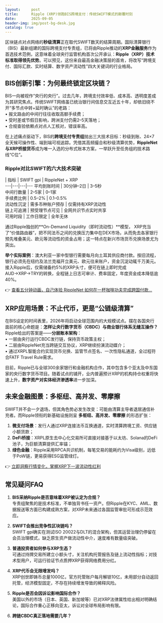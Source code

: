 ```yaml
---
layout:     post
title:      Ripple (XRP)领跑BIS跨境支付：传统SWIFT模式的颠覆时刻
date:       2025-09-05
header-img: img/post-bg-desk.jpg
catalog: true
---
```


区块链点对点网络的**秒级清算**正在取代SWIFT数天的结算周期。国际清算银行（BIS）最新组建的国际跨境支付专责组，已将由Ripple推动的**XRP金融服务**作为首选技术范例，这意味着全球央行监管机构首次公开承认：**Ripple（XRP）技术标准取得领先优势**。可以预见，这份来自最高金融决策层的首肯，将改写“跨境支付、国际汇款、实时结算、数字资产流动性”四大关键词的行业格局。

## BIS创新引擎：为何最终锁定区块链？

BIS一向被视作“央行的央行”。过去几年，跨境支付效率低、成本高、透明度差成为其研究焦点。传统SWIFT网络虽已统治银行间信息交互近五十年，却依旧绕不开“多节点中转+延时确认”的老路：  
• 报文路由的中间行往往收取高额手续费；  
• 受时差或节假日影响，跨洲支付仍需2–5天落地；  
• 合规查验依赖点对点人工核对，错误率高。

在上述痛点驱动下，BIS的**跨境支付专责组**抛出三大技术目标：秒级到账、24×7全天候可操作性、端到端可视追踪。凭借其高频撮合和秒级清算优势，**RippleNet与XRP桥接货币**成为唯一入选的分布式账本方案，一举跃升至任务组的技术路线“C位”。

### Ripple对比SWIFT的六大技术突破

| 指标 | SWIFT gpi | RippleNet + XRP  
---|---|---|---
平均到账时间 | 30分钟–2日 | 3–5秒  
中间行数量 | 2–5家 | 0–1家  
手续费比例 | 0.5–2% | 0.1–0.5%  
流动性沉淀 | 需多币种账户预存 | 仅需持有XRP流动性  
链上可追溯 | 预受理节点可见 | 全网共识节点实时共享  
可用时段 | 工作日限定 | 全年无休  

通过Ripple独创的**On-Demand Liquidity（即时流动性）**模型， XRP充当了“价值路由器”，把不同法币之间的兑换压力集中在DEX市场，从而免去各家银行预先堆叠美元、欧元等流动性的资金占用；这一特点在新兴市场货币兑换场景尤为突出。

**举个实际案例**：澳大利亚一家中型银行需要每月向土耳其供应商付款。按旧流程，银行必须先在纽约及法兰克福开立美元、欧元往来账户，资金沉淀动辄千万美元。接入Ripple后，仅需储备约5%的XRP头寸，便可在链上即时完成AUD→XRP→TRY的转换，全程链上日志可审计、费率固定，年度资金成本降低逾40%。

👉 [查看五分钟动画，自己体验 RippleNet 如何在一杯咖啡功夫完成跨国付款…](https://okxdog.com/)

## XRP应用场景：不止代币，更是“公链级清算”

在BIS设定的时间表里，2026年将启动全球范围内的大规模试点。摆在各国央行面前的核心命题是：**怎样让央行数字货币（CBDC）与商业银行体系无缝互操作？** Ripple给出的答案是——**分层账本架构**：  
• 一层由央行运行CBDC发行链，保持货币政策主权；  
• 二层由RippleNet充当跨链交互协议，XRP继续扮演流动媒介；  
• 通过XRPL智能合约实现货币兑换、监管节点签名、一次性隐私通道，全过程符合FATF Travel Rule需求。

目前，Ripple已与全球300余家银行和金融机构合作，其中包含多个亚太及中东国家的央行数字货币项目。随着试点的铺开，业内普遍预计XRP的机构持仓权重将快速上升，**数字资产对实体经济渗透率**进一步加深。

## 未来金融图景：多枢纽、高并发、零摩擦

SWIFT并不会一夕退场，但其角色势必发生改变：可能由清算主导者退居通信补充者。而Ripple领衔的新基础设施则呈 **多枢纽、高并发、零摩擦** 的形态扩张：  
1. **微支付场景**：发行人通过XRP连接法币互换通道，实时清算跨境工资、供应链小额货款；  
2. **DeFi桥接**：XRPL原生去中心化交易所可直接对接基于以太坊、Solana的DeFi池子，为巨额清算提供汇率锚；  
3. **绿色金融**：Ripple采用RPCA共识机制，每笔交易的能耗约为Visa级别，远低于PoW链，更易获得ESG监管绿灯。

👉 [立即洞察行情变化，掌握XRP下一波流动性红利](https://okxdog.com/)

## 常见疑问FAQ

1. **BIS采纳Ripple是否意味着XRP被认定为合规？**    
   专责组聚焦的是技术标准，不单独背书任一资产。但Ripple在KYC、AML、数据报送等方面已构建成熟方案，对XRP未来通过各国监管审批可形成示范效应。

2. **SWIFT会推出竞争性区块链吗？**    
   SWIFT gpi确实在测试ISO 20022与DLT的混合架构，但其运营治理仍停留在会员治理模式，缺乏原生资产做流动性中介，速度难有数量级突破。

3. **普通投资者如何参与XRP生态？**    
   可通过持牌交易所建立小额头寸，关注机构托管报告及链上流动性指标；对技术型用户，可运行验证节点质押XRP获得网络费用分红。

4. **XRP代币会无限增发吗？**    
   XRP创世即铸币总量1000亿，官方托管账户每月解锁10亿，未用部分自动返回托管，经济模型固定，不存在持续增发导致的稀释风险。

5. **Ripple是否会因诉讼影响国际合作？**    
   美国以外的市场（日本、英国、新加坡等）已对XRP法律属性给出相对明确结论，国际合作重心正移向亚太，诉讼对全球布局影响有限。

6. **跨链CBDC真正落地需要几年？**
